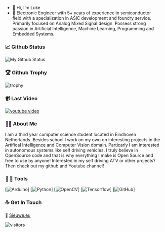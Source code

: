 - 👋 Hi, I’m Luke
- 👀 Electronic Engineer with 5+ years of experience in semiconductor field with a specialization in ASIC
development and foundry service. Primarily focused on Analog Mixed Signal design. Possess strong
passion in Artificial Intelligence, Machine Learning, Programming and Embedded Systems.

### :chart_with_upwards_trend: Github Status
![My Github Status](https://github-readme-stats.vercel.app/api?username=Captluke2328&show_icons=true&hide_border=true&theme=radical)
<!---  ![Top Langs](https://github-readme-stats.vercel.app/api/top-langs/?username=sieuwe1&show_icons=true&hide_border=true&theme=radical&hide=CSS,JavaScript) -->

### 🏆 Github Trophy
![trophy](https://github-profile-trophy.vercel.app/?username=Captluke23281&theme=monokai&rank=SSS,SS,S,AAA,AA,A,B,C,SECRET)

### :video_camera: Last Video
[![youtube video](https://img.youtube.com/vi/n0RhimFSIDw/0.jpg)](https://www.youtube.com/watch?v=n0RhimFSIDw)

### 👨‍💻 About Me 
I am a third year computer science student located in Eindhoven Netherlands. Besides school I work on my own on interesting projects in the Artifical Intelligence and Computer Vision domain. Particarly I am interested in autonomous systems like self driving vehicles. I truly believe in OpenSource code and that is why everything I make is Open Source and free to use by anyone! Interested in my self driving ATV or other projects? Then check out my github and Youtube channel!

### :wrench: :hammer: Tools
[![Arduino](https://img.shields.io/badge/-Arduino-green?style=flat&logo=arduino&link=https://github.com/sieuwe1)]
[![Python](https://img.shields.io/badge/-Python-black?style=flat&logo=python&link=https://github.com/sieuwe1)]
[![OpenCV](https://img.shields.io/badge/-OpenCV-blue?style=flat&logo=opencv&link=https://github.com/sieuwe1)]
[![Tensorflow](https://img.shields.io/badge/-Tensorflow-gray?style=flat&logo=tensorflow&link=https://github.com/sieuwe1)]
[![GitHub](https://img.shields.io/badge/-GitHub-181717?style=flat&logo=github&link=https://github.com/sieuwe1)]

<!--
### 👀 Active Repo's
[![Lane_Detection](https://github-readme-stats.vercel.app/api/pin/?username=MaybeShewill-CV&repo=lanenet-lane-detection&theme=radical)](https://github.com/MaybeShewill-CV/lanenet-lane-detection)
[![BiseNetV2](https://github-readme-stats.vercel.app/api/pin/?username=MaybeShewill-CV&repo=bisenetv2-tensorflow&theme=radical)](https://github.com/MaybeShewill-CV/bisenetv2-tensorflow)
-->

### ☕ Get In Touch
:rocket: [Sieuwe.eu](https://sieuwe.eu/)

![visitors](https://visitor-badge.glitch.me/badge?page_id=sieuwe1.visitor-badge)

<!---
Captluke2328/Captluke2328 is a ✨ special ✨ repository because its `README.md` (this file) appears on your GitHub profile.
You can click the Preview link to take a look at your changes.
--->
